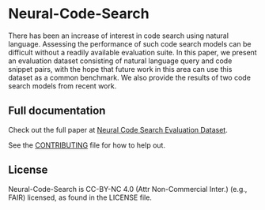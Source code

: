# Neural-Code-Search
There has been an increase of interest in code search using natural language. Assessing the performance of such code search models can be difficult without a readily available evaluation suite. In this paper, we present an evaluation dataset consisting of natural language query and code snippet pairs, with the hope that future work in this area can use this dataset as a common benchmark. We also provide the results of two code search models from recent work.


## Full documentation
Check out the full paper at [Neural Code Search Evaluation Dataset](https://arxiv.org/abs/1908.09804).

See the [CONTRIBUTING](CONTRIBUTING.md) file for how to help out.

## License
Neural-Code-Search is CC-BY-NC 4.0 (Attr Non-Commercial Inter.) (e.g., FAIR) licensed, as found in the LICENSE file.
